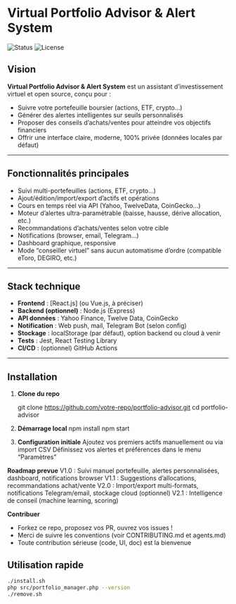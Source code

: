 # Virtual Portfolio Advisor & Alert System

![Status](https://img.shields.io/badge/status-in%20development-orange)
![License](https://img.shields.io/github/license/votre-repo/portfolio-advisor)

## Vision

**Virtual Portfolio Advisor & Alert System** est un assistant d’investissement virtuel et open source, conçu pour :
- Suivre votre portefeuille boursier (actions, ETF, crypto…)
- Générer des alertes intelligentes sur seuils personnalisés
- Proposer des conseils d’achats/ventes pour atteindre vos objectifs financiers
- Offrir une interface claire, moderne, 100% privée (données locales par défaut)

---

## Fonctionnalités principales

- Suivi multi-portefeuilles (actions, ETF, crypto…)
- Ajout/édition/import/export d’actifs et opérations
- Cours en temps réel via API (Yahoo, TwelveData, CoinGecko…)
- Moteur d’alertes ultra-paramétrable (baisse, hausse, dérive allocation, etc.)
- Recommandations d’achats/ventes selon votre cible
- Notifications (browser, email, Telegram…)
- Dashboard graphique, responsive
- Mode “conseiller virtuel” sans aucun automatisme d’ordre (compatible eToro, DEGIRO, etc.)

---

## Stack technique

- **Frontend** : [React.js] (ou Vue.js, à préciser)
- **Backend (optionnel)** : Node.js (Express)
- **API données** : Yahoo Finance, Twelve Data, CoinGecko
- **Notification** : Web push, mail, Telegram Bot (selon config)
- **Stockage** : localStorage (par défaut), option backend ou cloud à venir
- **Tests** : Jest, React Testing Library
- **CI/CD** : (optionnel) GitHub Actions

---

## Installation

1. **Clone du repo**
  
   git clone https://github.com/votre-repo/portfolio-advisor.git
   cd portfolio-advisor

2. **Démarrage local**
   npm install
   npm start

3. **Configuration initiale**
   Ajoutez vos premiers actifs manuellement ou via import CSV
   Définissez vos alertes et préférences dans le menu “Paramètres”

**Roadmap prevue**
 V1.0 : Suivi manuel portefeuille, alertes personnalisées, dashboard, notifications browser
 V1.1 : Suggestions d’allocations, recommandations achat/vente
 V2.0 : Import/export multi-formats, notifications Telegram/email, stockage cloud (optionnel)
 V2.1 : Intelligence de conseil (machine learning, scoring)

**Contribuer**
- Forkez ce repo, proposez vos PR, ouvrez vos issues !
- Merci de suivre les conventions (voir CONTRIBUTING.md et agents.md)
- Toute contribution sérieuse (code, UI, doc) est la bienvenue


## Utilisation rapide

```bash
./install.sh
php src/portfolio_manager.php --version
./remove.sh
```

